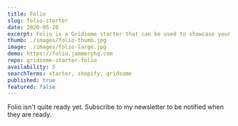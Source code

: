 ```yaml
---
title: Folio
slug: folio-starter
date: 2020-05-20
excerpt: Folio is a Gridsome starter that can be used to showcase your work. It is setup to pull from multiple sources including Sanity.io for the projects, clients, testimonials and blog.
thumb: ./images/folio-thumb.jpg
image: ./images/folio-large.jpg
demo: https://folio.jammeryhq.com
repo: gridsome-starter-folio
availability: 5
searchTerms: starter, shopify, gridsome
published: true
featured: false
---
```

Folio isn't quite ready yet. Subscribe to my newsletter to be notified when they are ready.